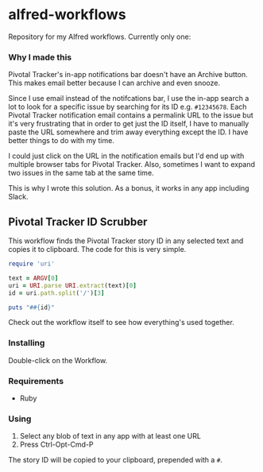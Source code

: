 # alfred-workflows

Repository for my Alfred workflows. Currently only one:

### Why I made this

Pivotal Tracker's in-app notifications bar doesn't have an Archive button. This makes email better because I can archive and even snooze.

Since I use email instead of the notifcations bar, I use the in-app search a lot to look for a specific issue by searching for its ID e.g. `#12345678`. Each Pivotal Tracker notification email contains a permalink URL to the issue but it's very frustrating that in order to get just the ID itself, I have to manually paste the URL somewhere and trim away everything except the ID. I have better things to do with my time.

I could just click on the URL in the notification emails but I'd end up with multiple browser tabs for Pivotal Tracker. Also, sometimes I want to expand two issues in the same tab at the same time.

This is why I wrote this solution. As a bonus, it works in any app including Slack.

## Pivotal Tracker ID Scrubber

This workflow finds the Pivotal Tracker story ID in any selected text and copies it to clipboard. The code for this is very simple.

``` ruby
require 'uri'

text = ARGV[0]
uri = URI.parse URI.extract(text)[0]
id = uri.path.split('/')[3]

puts "##{id}"
```

Check out the workflow itself to see how everything's used together.

### Installing

Double-click on the Workflow.

### Requirements

* Ruby

### Using

1. Select any blob of text in any app with at least one URL
2. Press Ctrl-Opt-Cmd-P

The story ID will be copied to your clipboard, prepended with a `#`.
